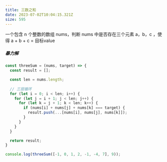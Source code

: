 ```yaml
---
title: 三数之和
date: 2023-07-02T10:04:15.321Z
size: 595
---
```

一个包含 n 个整数的数组 nums，判断 nums 中是否存在三个元素 a，b，c ，使得 a + b + c = 目标value

##### 暴力解

```javascript
const threeSum = (nums, target) => {
  const result = [];

  const len = nums.length;
  
  // 三层循环
  for (let i = 0; i < len; i++) {
    for (let j = i + 1; j < len; j++) {
      for (let k = j + 1; k < len; k++) {
        if (nums[i] + nums[j] + nums[k] === target) {
          result.push(...[nums[i], nums[j], nums[k]]);
        }
      }
    }
  }

  return result;
}

console.log(threeSum([-1, 0, 1, 2, -1, -4, 7], 9));
```

